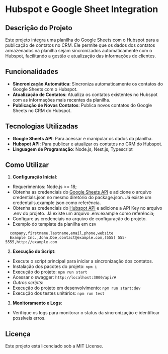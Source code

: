 
# Hubspot e Google Sheet Integration

## Descrição do Projeto
Este projeto integra uma planilha do Google Sheets com o Hubspot para a publicação de contatos no CRM. Ele permite que os dados dos contatos armazenados na planilha sejam sincronizados automaticamente com o Hubspot, facilitando a gestão e atualização das informações de clientes.

## Funcionalidades
- **Sincronização Automática**: Sincroniza automaticamente os contatos do Google Sheets com o Hubspot.
- **Atualização de Contatos**: Atualiza os contatos existentes no Hubspot com as informações mais recentes da planilha.
- **Publicação de Novos Contatos**: Publica novos contatos do Google Sheets no CRM do Hubspot.

## Tecnologias Utilizadas
- **Google Sheets API**: Para acessar e manipular os dados da planilha.
- **Hubspot API**: Para publicar e atualizar os contatos no CRM do Hubspot.
- **Linguagem de Programação**: Node.js, Nest.js, Typescript

## Como Utilizar
 1. **Configuração Inicial**:
 - Requerimentos: Node.js >= 18;
 - Obtenha as credenciais do [Google Sheets API](https://medium.com/@sakkeerhussainp/google-sheet-as-your-database-for-node-js-backend-a79fc5a6edd9) e adicione o arquivo credentials.json no mesmo diretório do package.json. Já existe um credentails.example.json como referência.
  - Obtenha as credenciais do [Hubspot API](https://developers.hubspot.com/docs/api/developer-guides-resources) e adicione a API Key no arquivo .env do projeto. Já existe um arquivo .env.example como referência;
  - Configure as credenciais no arquivo de configuração do projeto.
  - Exemplo do template da planilha em csv
  ```
    company,firstname,lastname,email,phone,website
    Example Inc.,John,Doe,contact@example.com,(555) 555-5555,http://example.com
  ```

2. **Execução do Script**:
  - Execute o script principal para iniciar a sincronização dos contatos.
  - Instalação dos pacotes do projeto: `npm i`
  - Execução do projeto: `npm run start`
  - Acessar o swagger: `http://localhost:3000/api/#`
  - *Outros scripts*: 
  - Execução do projeto em desenvolvimento: `npm run start:dev`
  - Execução dos testes unitários: `npm run test`

3. **Monitoramento e Logs**:
  - Verifique os logs para monitorar o status da sincronização e identificar possíveis erros.

## Licença
Este projeto está licenciado sob a MIT License.